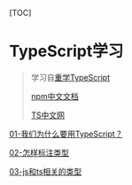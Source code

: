 [TOC]

# TypeScript学习

> 学习自[重学TypeScript](https://time.geekbang.org/course/detail/100761001-769610)
>
> [npm中文文档](https://nodejs.cn/npm/cli/v6/commands/npm-init/)
>
> [TS中文网](https://www.tslang.cn/docs/handbook/tsconfig-json.html)



[01-我们为什么要用TypeScript？](./01-whyts/01-我们为什么要用TypeScript？.md)

[02-怎样标注类型](./02-howtomarktype/02-怎么样标注类型.md)

[03-js和ts相关的类型](./03-jstsrelatedtype/03-js和ts相关的类型.md)
